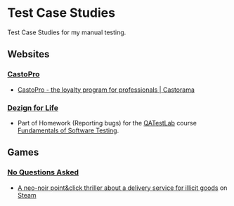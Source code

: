 # Test Case Studies
Test Case Studies for my manual testing.

## Websites
### [CastoPro](/CastoPro/)
- [CastoPro - the loyalty program for professionals | Castorama](https://castopro.castorama.pl/pl/home)
### [Dezign for Life](/Dezign_for_Life/)
- Part of Homework (Reporting bugs) for the [QATestLab](https://en.training.qatestlab.com/) course [Fundamentals of Software Testing](https://en.training.qatestlab.com/course/software-testing-fundamentals/).

## Games
### [No Questions Asked](/No_Questions_Asked/)
- [A neo-noir point&click thriller about a delivery service for illicit goods](https://store.steampowered.com/app/2259180/No_Questions_Asked/) on [Steam](https://store.steampowered.com/)
